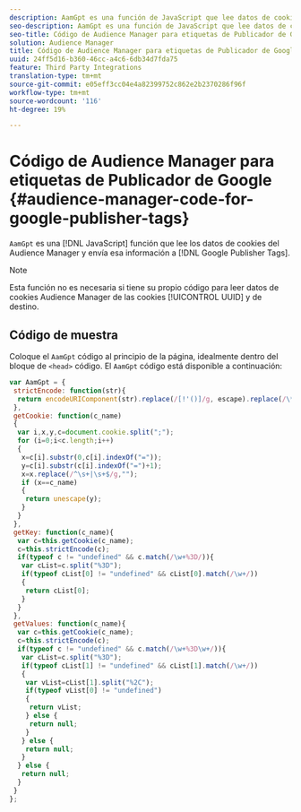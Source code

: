 ```yaml
---
description: AamGpt es una función de JavaScript que lee datos de cookies de Audience Manager y envía esa información a las etiquetas de Publicador de Google.
seo-description: AamGpt es una función de JavaScript que lee datos de cookies de Audience Manager y envía esa información a las etiquetas de Publicador de Google.
seo-title: Código de Audience Manager para etiquetas de Publicador de Google
solution: Audience Manager
title: Código de Audience Manager para etiquetas de Publicador de Google
uuid: 24ff5d16-b360-46cc-a4c6-6db34d7fda75
feature: Third Party Integrations
translation-type: tm+mt
source-git-commit: e05eff3cc04e4a82399752c862e2b2370286f96f
workflow-type: tm+mt
source-wordcount: '116'
ht-degree: 19%

---
```



# Código de Audience Manager para etiquetas de Publicador de Google {#audience-manager-code-for-google-publisher-tags}

`AamGpt` es una [!DNL JavaScript] función que lee los datos de cookies del Audience Manager y envía esa información a [!DNL Google Publisher Tags].

>[!NOTE]
>
>Esta función no es necesaria si tiene su propio código para leer datos de cookies Audience Manager de las cookies [!UICONTROL UUID] y de destino.

## Código de muestra

Coloque el `AamGpt` código al principio de la página, idealmente dentro del bloque de `<head>` código. El `AamGpt` código está disponible a continuación:

```js
var AamGpt = {  
 strictEncode: function(str){ 
  return encodeURIComponent(str).replace(/[!'()]/g, escape).replace(/\*/g, "%2A"); 
 }, 
 getCookie: function(c_name) 
 { 
  var i,x,y,c=document.cookie.split(";"); 
  for (i=0;i<c.length;i++) 
  { 
   x=c[i].substr(0,c[i].indexOf("=")); 
   y=c[i].substr(c[i].indexOf("=")+1); 
   x=x.replace(/^\s+|\s+$/g,""); 
   if (x==c_name) 
   { 
    return unescape(y); 
   } 
  } 
 }, 
 getKey: function(c_name){ 
  var c=this.getCookie(c_name); 
  c=this.strictEncode(c); 
  if(typeof c != "undefined" && c.match(/\w+%3D/)){ 
   var cList=c.split("%3D"); 
   if(typeof cList[0] != "undefined" && cList[0].match(/\w+/)) 
   { 
    return cList[0]; 
   } 
  }  
 }, 
 getValues: function(c_name){ 
  var c=this.getCookie(c_name); 
  c=this.strictEncode(c); 
  if(typeof c != "undefined" && c.match(/\w+%3D\w+/)){ 
   var cList=c.split("%3D"); 
   if(typeof cList[1] != "undefined" && cList[1].match(/\w+/)) 
   { 
    var vList=cList[1].split("%2C"); 
    if(typeof vList[0] != "undefined") 
    { 
     return vList; 
    } else { 
     return null; 
    }    
   } else { 
    return null; 
   } 
  } else { 
   return null; 
  } 
 } 
};
```
